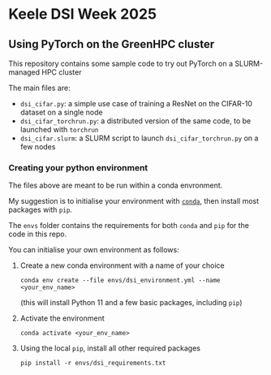# Keele DSI Week 2025
## Using PyTorch on the GreenHPC cluster

This repository contains some sample code to try out PyTorch on a SLURM-managed HPC cluster

The main files are:

- `dsi_cifar.py`: a simple use case of training a ResNet on the CIFAR-10 dataset on a single node
- `dsi_cifar_torchrun.py`: a distributed version of the same code, to be launched with `torchrun`
- `dsi_cifar.slurm`: a SLURM script to launch `dsi_cifar_torchrun.py` on a few nodes

### Creating your python environment
The files above are meant to be run within a conda envronment. 

My suggestion is to initialise your environment with [`conda`](https://docs.conda.io/projects/conda/en/latest/user-guide/getting-started.html), then install most packages with `pip`.

The `envs` folder contains the requirements for both `conda` and `pip` for the code in this repo.

You can initialise your own environment as follows:

1. Create a new conda environment with a name of your choice

    `conda env create --file envs/dsi_environment.yml --name <your_env_name>`

    (this will install Python 11 and a few basic packages, including `pip`)

2. Activate the environment

    `conda activate <your_env_name>`

3. Using the local `pip`, install all other required packages

    `pip install -r envs/dsi_requirements.txt`
